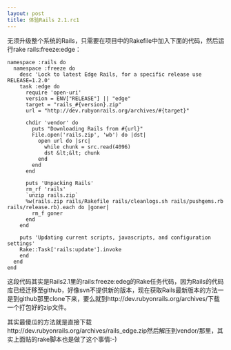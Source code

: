 ```yaml
--- 
layout: post
title: 体验Rails 2.1.rc1
---
```

无须升级整个系统的Rails，只需要在项目中的Rakefile中加入下面的代码，然后运行rake rails:freeze:edge：

    namespace :rails do
      namespace :freeze do
        desc 'Lock to latest Edge Rails, for a specific release use RELEASE=1.2.0'
        task :edge do
          require 'open-uri'
          version = ENV["RELEASE"] || "edge"
          target = "rails_#{version}.zip"
          url = "http://dev.rubyonrails.org/archives/#{target}"
     
          chdir 'vendor' do
            puts "Downloading Rails from #{url}"
            File.open('rails.zip', 'wb') do |dst|
              open url do |src|
                while chunk = src.read(4096)
                dst &lt;&lt; chunk
              end
            end
          end
     
          puts 'Unpacking Rails'
          rm_rf 'rails'
          `unzip rails.zip`
          %w(rails.zip rails/Rakefile rails/cleanlogs.sh rails/pushgems.rb rails/release.rb).each do |goner|
            rm_f goner
          end
        end
     
        puts 'Updating current scripts, javascripts, and configuration settings'
        Rake::Task['rails:update'].invoke
        end
      end
    end

这段代码其实是Rails2.1里的rails:freeze:edeg的Rake任务代码，因为Rails的代码库已经迁移至github，好像svn不提供新的版本，现在获取Rails最新版本的方法一是到github那里clone下来，要么就到http://dev.rubyonrails.org/archives/下载一个打包好的zip文件。

其实最傻瓜的方法就是直接下载http://dev.rubyonrails.org/archives/rails_edge.zip然后解压到vendor/那里，其实上面贴的rake脚本也是做了这个事情:-)
